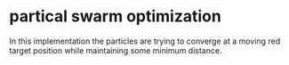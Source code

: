 # partical swarm optimization
In this implementation the particles are trying to converge at a moving red target position while maintaining some minimum distance.
